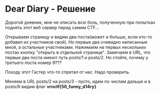 # Dear Diary - Решение

Дорогой дневник, мне не описать всю боль, полученную при попытках поднять этот веб сервер перед самим CTF...

Открываем страницу и видим два поста(может и больше, если кто-то добавил из участников свой). Но первые два очевидно написанные мной, а остальные участниками.
Нажимаем на первых нескольких постах кнопку "открыть в отдельной странице". Замечаем в URL, что первые два поста имеют путь posts/1 и posts/2. 
Но стойте, почему у третьего поста номер 9??? 

Походу этот Гастер что-то спрятал от нас. Надо проверить.

Меняем в URL posts/2 на posts/3 - пусто, идем по числам дальше и в posts/6 видим флаг
<b>vrnctf{50_funny_d14ry}
